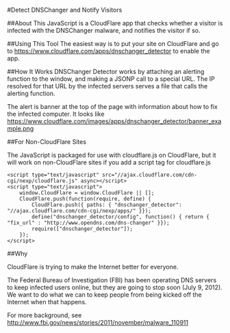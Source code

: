 #Detect DNSChanger and Notify Visitors

##About
This JavaScript is a CloudFlare app that checks whether a visitor is
infected with the DNSChanger malware, and notifies the visitor
if so.

##Using This Tool
The easiest way is to put your site on CloudFlare and go to
https://www.cloudflare.com/apps/dnschanger_detector
to enable the app.

##How It Works
DNSChanger Detector works by attaching an alerting function to the window, and
making a JSONP call to a special URL. The IP resolved for that URL
by the infected servers serves a file that calls the alerting function.

The alert is banner at the top of the page with information about how to fix the infected computer. It looks like
https://www.cloudflare.com/images/apps/dnschanger_detector/banner_example.png

##For Non-CloudFlare Sites

The JavaScript is packaged for use with cloudflare.js on CloudFlare, but it will work
on non-CloudFlare sites if you add a script tag for cloudflare.js

    <script type="text/javascript" src="//ajax.cloudflare.com/cdn-cgi/nexp/cloudflare.js" async></script>
    <script type="text/javascript">
        window.CloudFlare = window.CloudFlare || [];
        CloudFlare.push(function(require, define) {
            CloudFlare.push({ paths: { "dnschanger_detector": "//ajax.cloudflare.com/cdn-cgi/nexp/apps/" }});
            define("dnschanger_detector/config", function() { return { "fix_url" : "http://www.opendns.com/dns-changer" }});
            require(["dnschanger_detector"]);
        });
    </script>

##Why

CloudFlare is trying to make the Internet better for everyone.

The Federal Bureau of Investigation (FBI) has been operating DNS servers
to keep infected users online, but they are going to stop soon (July 9, 2012). We want to
do what we can to keep people from being kicked off the Internet when that happens.

For more background, see
http://www.fbi.gov/news/stories/2011/november/malware_110911
